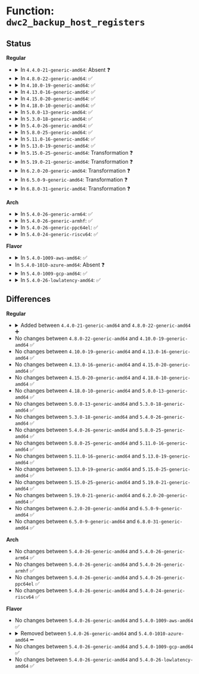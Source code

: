 # Function: <code>dwc2_backup_host_registers</code>

## Status
<b>Regular</b>
<ul>
<li>
<details>
<summary>In <code>4.4.0-21-generic-amd64</code>: Absent ❓</summary>

```json
{
  "name": "dwc2_backup_host_registers",
  "collision_type": "Unique Static",
  "inline_type": "Full",
  "funcs": [
    {
      "addr": 18446744071585276124,
      "name": "dwc2_backup_host_registers",
      "external": false,
      "loc": "drivers/usb/dwc2/core.c:67",
      "file": "drivers/usb/dwc2/core.c",
      "inline": "not declared, inlined",
      "caller_inline": [
        "drivers/usb/dwc2/core.c:dwc2_enter_hibernation"
      ],
      "caller_func": []
    }
  ],
  "symbols": []
}
```
</details>
</li>
<li>
<details>
<summary>In <code>4.8.0-22-generic-amd64</code>: ✅</summary>

```c
int dwc2_backup_host_registers(struct dwc2_hsotg * hsotg)
```

```json
{
  "name": "dwc2_backup_host_registers",
  "collision_type": "Unique Global",
  "inline_type": "No",
  "funcs": [
    {
      "addr": 18446744071585704608,
      "name": "dwc2_backup_host_registers",
      "external": true,
      "loc": "drivers/usb/dwc2/hcd.c:5242",
      "file": "drivers/usb/dwc2/hcd.c",
      "inline": "seen, unknown",
      "caller_inline": [],
      "caller_func": [
        "drivers/usb/dwc2/core.c:dwc2_enter_hibernation"
      ]
    }
  ],
  "symbols": [
    {
      "addr": 18446744071585704608,
      "name": "dwc2_backup_host_registers",
      "section": ".text",
      "bind": "STB_GLOBAL",
      "size": 187
    }
  ]
}
```
</details>
</li>
<li>
<details>
<summary>In <code>4.10.0-19-generic-amd64</code>: ✅</summary>

```c
int dwc2_backup_host_registers(struct dwc2_hsotg * hsotg)
```

```json
{
  "name": "dwc2_backup_host_registers",
  "collision_type": "Unique Global",
  "inline_type": "No",
  "funcs": [
    {
      "addr": 18446744071585893312,
      "name": "dwc2_backup_host_registers",
      "external": true,
      "loc": "drivers/usb/dwc2/hcd.c:5241",
      "file": "drivers/usb/dwc2/hcd.c",
      "inline": "seen, unknown",
      "caller_inline": [],
      "caller_func": [
        "drivers/usb/dwc2/core.c:dwc2_enter_hibernation"
      ]
    }
  ],
  "symbols": [
    {
      "addr": 18446744071585893312,
      "name": "dwc2_backup_host_registers",
      "section": ".text",
      "bind": "STB_GLOBAL",
      "size": 179
    }
  ]
}
```
</details>
</li>
<li>
<details>
<summary>In <code>4.13.0-16-generic-amd64</code>: ✅</summary>

```c
int dwc2_backup_host_registers(struct dwc2_hsotg * hsotg)
```

```json
{
  "name": "dwc2_backup_host_registers",
  "collision_type": "Unique Global",
  "inline_type": "No",
  "funcs": [
    {
      "addr": 18446744071585976064,
      "name": "dwc2_backup_host_registers",
      "external": true,
      "loc": "drivers/usb/dwc2/hcd.c:5334",
      "file": "drivers/usb/dwc2/hcd.c",
      "inline": "seen, unknown",
      "caller_inline": [],
      "caller_func": [
        "drivers/usb/dwc2/core.c:dwc2_enter_hibernation"
      ]
    }
  ],
  "symbols": [
    {
      "addr": 18446744071585976064,
      "name": "dwc2_backup_host_registers",
      "section": ".text",
      "bind": "STB_GLOBAL",
      "size": 181
    }
  ]
}
```
</details>
</li>
<li>
<details>
<summary>In <code>4.15.0-20-generic-amd64</code>: ✅</summary>

```c
int dwc2_backup_host_registers(struct dwc2_hsotg * hsotg)
```

```json
{
  "name": "dwc2_backup_host_registers",
  "collision_type": "Unique Global",
  "inline_type": "No",
  "funcs": [
    {
      "addr": 18446744071586419952,
      "name": "dwc2_backup_host_registers",
      "external": true,
      "loc": "drivers/usb/dwc2/hcd.c:5348",
      "file": "drivers/usb/dwc2/hcd.c",
      "inline": "seen, unknown",
      "caller_inline": [],
      "caller_func": [
        "drivers/usb/dwc2/core.c:dwc2_enter_hibernation"
      ]
    }
  ],
  "symbols": [
    {
      "addr": 18446744071586419952,
      "name": "dwc2_backup_host_registers",
      "section": ".text",
      "bind": "STB_GLOBAL",
      "size": 187
    }
  ]
}
```
</details>
</li>
<li>
<details>
<summary>In <code>4.18.0-10-generic-amd64</code>: ✅</summary>

```c
int dwc2_backup_host_registers(struct dwc2_hsotg * hsotg)
```

```json
{
  "name": "dwc2_backup_host_registers",
  "collision_type": "Unique Global",
  "inline_type": "No",
  "funcs": [
    {
      "addr": 18446744071586682288,
      "name": "dwc2_backup_host_registers",
      "external": true,
      "loc": "drivers/usb/dwc2/hcd.c:5431",
      "file": "drivers/usb/dwc2/hcd.c",
      "inline": "seen, unknown",
      "caller_inline": [],
      "caller_func": [
        "drivers/usb/dwc2/core.c:dwc2_enter_partial_power_down",
        "drivers/usb/dwc2/hcd.c:dwc2_host_enter_hibernation"
      ]
    }
  ],
  "symbols": [
    {
      "addr": 18446744071586682288,
      "name": "dwc2_backup_host_registers",
      "section": ".text",
      "bind": "STB_GLOBAL",
      "size": 198
    }
  ]
}
```
</details>
</li>
<li>
<details>
<summary>In <code>5.0.0-13-generic-amd64</code>: ✅</summary>

```c
int dwc2_backup_host_registers(struct dwc2_hsotg * hsotg)
```

```json
{
  "name": "dwc2_backup_host_registers",
  "collision_type": "Unique Global",
  "inline_type": "No",
  "funcs": [
    {
      "addr": 18446744071586837360,
      "name": "dwc2_backup_host_registers",
      "external": true,
      "loc": "drivers/usb/dwc2/hcd.c:5450",
      "file": "drivers/usb/dwc2/hcd.c",
      "inline": "seen, unknown",
      "caller_inline": [],
      "caller_func": [
        "drivers/usb/dwc2/core.c:dwc2_enter_partial_power_down",
        "drivers/usb/dwc2/hcd.c:dwc2_host_enter_hibernation"
      ]
    }
  ],
  "symbols": [
    {
      "addr": 18446744071586837360,
      "name": "dwc2_backup_host_registers",
      "section": ".text",
      "bind": "STB_GLOBAL",
      "size": 264
    }
  ]
}
```
</details>
</li>
<li>
<details>
<summary>In <code>5.3.0-18-generic-amd64</code>: ✅</summary>

```c
int dwc2_backup_host_registers(struct dwc2_hsotg * hsotg)
```

```json
{
  "name": "dwc2_backup_host_registers",
  "collision_type": "Unique Global",
  "inline_type": "No",
  "funcs": [
    {
      "addr": 18446744071587094240,
      "name": "dwc2_backup_host_registers",
      "external": true,
      "loc": "drivers/usb/dwc2/hcd.c:5306",
      "file": "drivers/usb/dwc2/hcd.c",
      "inline": "seen, unknown",
      "caller_inline": [],
      "caller_func": [
        "drivers/usb/dwc2/core.c:dwc2_enter_partial_power_down",
        "drivers/usb/dwc2/hcd.c:dwc2_host_enter_hibernation"
      ]
    }
  ],
  "symbols": [
    {
      "addr": 18446744071587094240,
      "name": "dwc2_backup_host_registers",
      "section": ".text",
      "bind": "STB_GLOBAL",
      "size": 264
    }
  ]
}
```
</details>
</li>
<li>
<details>
<summary>In <code>5.4.0-26-generic-amd64</code>: ✅</summary>

```c
int dwc2_backup_host_registers(struct dwc2_hsotg * hsotg)
```

```json
{
  "name": "dwc2_backup_host_registers",
  "collision_type": "Unique Global",
  "inline_type": "No",
  "funcs": [
    {
      "addr": 18446744071587294768,
      "name": "dwc2_backup_host_registers",
      "external": true,
      "loc": "drivers/usb/dwc2/hcd.c:5306",
      "file": "drivers/usb/dwc2/hcd.c",
      "inline": "seen, unknown",
      "caller_inline": [],
      "caller_func": [
        "drivers/usb/dwc2/core.c:dwc2_enter_partial_power_down",
        "drivers/usb/dwc2/hcd.c:dwc2_host_enter_hibernation"
      ]
    }
  ],
  "symbols": [
    {
      "addr": 18446744071587294768,
      "name": "dwc2_backup_host_registers",
      "section": ".text",
      "bind": "STB_GLOBAL",
      "size": 264
    }
  ]
}
```
</details>
</li>
<li>
<details>
<summary>In <code>5.8.0-25-generic-amd64</code>: ✅</summary>

```c
int dwc2_backup_host_registers(struct dwc2_hsotg * hsotg)
```

```json
{
  "name": "dwc2_backup_host_registers",
  "collision_type": "Unique Global",
  "inline_type": "No",
  "funcs": [
    {
      "addr": 18446744071588150064,
      "name": "dwc2_backup_host_registers",
      "external": true,
      "loc": "drivers/usb/dwc2/hcd.c:5306",
      "file": "drivers/usb/dwc2/hcd.c",
      "inline": "seen, unknown",
      "caller_inline": [],
      "caller_func": [
        "drivers/usb/dwc2/core.c:dwc2_enter_partial_power_down",
        "drivers/usb/dwc2/hcd.c:dwc2_host_enter_hibernation"
      ]
    }
  ],
  "symbols": [
    {
      "addr": 18446744071588150064,
      "name": "dwc2_backup_host_registers",
      "section": ".text",
      "bind": "STB_GLOBAL",
      "size": 267
    }
  ]
}
```
</details>
</li>
<li>
<details>
<summary>In <code>5.11.0-16-generic-amd64</code>: ✅</summary>

```c
int dwc2_backup_host_registers(struct dwc2_hsotg * hsotg)
```

```json
{
  "name": "dwc2_backup_host_registers",
  "collision_type": "Unique Global",
  "inline_type": "No",
  "funcs": [
    {
      "addr": 18446744071588190608,
      "name": "dwc2_backup_host_registers",
      "external": true,
      "loc": "drivers/usb/dwc2/hcd.c:5308",
      "file": "drivers/usb/dwc2/hcd.c",
      "inline": "seen, unknown",
      "caller_inline": [],
      "caller_func": [
        "drivers/usb/dwc2/core.c:dwc2_enter_partial_power_down",
        "drivers/usb/dwc2/hcd.c:dwc2_host_enter_hibernation"
      ]
    }
  ],
  "symbols": [
    {
      "addr": 18446744071588190608,
      "name": "dwc2_backup_host_registers",
      "section": ".text",
      "bind": "STB_GLOBAL",
      "size": 267
    }
  ]
}
```
</details>
</li>
<li>
<details>
<summary>In <code>5.13.0-19-generic-amd64</code>: ✅</summary>

```c
int dwc2_backup_host_registers(struct dwc2_hsotg * hsotg)
```

```json
{
  "name": "dwc2_backup_host_registers",
  "collision_type": "Unique Global",
  "inline_type": "No",
  "funcs": [
    {
      "addr": 18446744071588066416,
      "name": "dwc2_backup_host_registers",
      "external": true,
      "loc": "drivers/usb/dwc2/hcd.c:5425",
      "file": "drivers/usb/dwc2/hcd.c",
      "inline": "seen, unknown",
      "caller_inline": [],
      "caller_func": [
        "drivers/usb/dwc2/hcd.c:dwc2_host_enter_partial_power_down",
        "drivers/usb/dwc2/hcd.c:dwc2_host_enter_hibernation"
      ]
    }
  ],
  "symbols": [
    {
      "addr": 18446744071588066416,
      "name": "dwc2_backup_host_registers",
      "section": ".text",
      "bind": "STB_GLOBAL",
      "size": 277
    }
  ]
}
```
</details>
</li>
<li>
<details>
<summary>In <code>5.15.0-25-generic-amd64</code>: Transformation ❓</summary>

```c
int dwc2_backup_host_registers(struct dwc2_hsotg * hsotg)
```

```json
{
  "name": "dwc2_backup_host_registers",
  "collision_type": "Unique Global",
  "inline_type": "No",
  "funcs": [
    {
      "addr": 0,
      "name": "dwc2_backup_host_registers",
      "external": true,
      "loc": "drivers/usb/dwc2/hcd.c:5430",
      "file": "drivers/usb/dwc2/hcd.c",
      "inline": "seen, unknown",
      "caller_inline": [],
      "caller_func": [
        "drivers/usb/dwc2/hcd.c:dwc2_host_enter_partial_power_down",
        "drivers/usb/dwc2/hcd.c:dwc2_host_enter_hibernation"
      ]
    }
  ],
  "symbols": [
    {
      "addr": 18446744071592591209,
      "name": "dwc2_backup_host_registers.cold",
      "section": ".text",
      "bind": "STB_LOCAL",
      "size": 126
    },
    {
      "addr": 18446744071588693904,
      "name": "dwc2_backup_host_registers",
      "section": ".text",
      "bind": "STB_GLOBAL",
      "size": 445
    }
  ]
}
```
</details>
</li>
<li>
<details>
<summary>In <code>5.19.0-21-generic-amd64</code>: Transformation ❓</summary>

```c
int dwc2_backup_host_registers(struct dwc2_hsotg * hsotg)
```

```json
{
  "name": "dwc2_backup_host_registers",
  "collision_type": "Unique Global",
  "inline_type": "No",
  "funcs": [
    {
      "addr": 0,
      "name": "dwc2_backup_host_registers",
      "external": true,
      "loc": "drivers/usb/dwc2/hcd.c:5426",
      "file": "drivers/usb/dwc2/hcd.c",
      "inline": "seen, unknown",
      "caller_inline": [],
      "caller_func": [
        "drivers/usb/dwc2/hcd.c:dwc2_host_enter_partial_power_down",
        "drivers/usb/dwc2/hcd.c:dwc2_host_enter_hibernation"
      ]
    }
  ],
  "symbols": [
    {
      "addr": 18446744071594472364,
      "name": "dwc2_backup_host_registers.cold",
      "section": ".text",
      "bind": "STB_LOCAL",
      "size": 126
    },
    {
      "addr": 18446744071590112400,
      "name": "dwc2_backup_host_registers",
      "section": ".text",
      "bind": "STB_GLOBAL",
      "size": 457
    }
  ]
}
```
</details>
</li>
<li>
<details>
<summary>In <code>6.2.0-20-generic-amd64</code>: Transformation ❓</summary>

```c
int dwc2_backup_host_registers(struct dwc2_hsotg * hsotg)
```

```json
{
  "name": "dwc2_backup_host_registers",
  "collision_type": "Unique Global",
  "inline_type": "No",
  "funcs": [
    {
      "addr": 0,
      "name": "dwc2_backup_host_registers",
      "external": true,
      "loc": "drivers/usb/dwc2/hcd.c:5399",
      "file": "drivers/usb/dwc2/hcd.c",
      "inline": "seen, unknown",
      "caller_inline": [],
      "caller_func": [
        "drivers/usb/dwc2/hcd.c:dwc2_host_enter_partial_power_down",
        "drivers/usb/dwc2/hcd.c:dwc2_host_enter_hibernation"
      ]
    }
  ],
  "symbols": [
    {
      "addr": 18446744071596288761,
      "name": "dwc2_backup_host_registers.cold",
      "section": ".text",
      "bind": "STB_LOCAL",
      "size": 126
    },
    {
      "addr": 18446744071591724304,
      "name": "dwc2_backup_host_registers",
      "section": ".text",
      "bind": "STB_GLOBAL",
      "size": 457
    }
  ]
}
```
</details>
</li>
<li>
<details>
<summary>In <code>6.5.0-9-generic-amd64</code>: Transformation ❓</summary>

```c
int dwc2_backup_host_registers(struct dwc2_hsotg * hsotg)
```

```json
{
  "name": "dwc2_backup_host_registers",
  "collision_type": "Unique Global",
  "inline_type": "No",
  "funcs": [
    {
      "addr": 0,
      "name": "dwc2_backup_host_registers",
      "external": true,
      "loc": "drivers/usb/dwc2/hcd.c:5399",
      "file": "drivers/usb/dwc2/hcd.c",
      "inline": "seen, unknown",
      "caller_inline": [],
      "caller_func": [
        "drivers/usb/dwc2/hcd.c:dwc2_host_enter_partial_power_down",
        "drivers/usb/dwc2/hcd.c:dwc2_host_enter_hibernation"
      ]
    }
  ],
  "symbols": [
    {
      "addr": 18446744071596818617,
      "name": "dwc2_backup_host_registers.cold",
      "section": ".text",
      "bind": "STB_LOCAL",
      "size": 120
    },
    {
      "addr": 18446744071592147680,
      "name": "dwc2_backup_host_registers",
      "section": ".text",
      "bind": "STB_GLOBAL",
      "size": 470
    }
  ]
}
```
</details>
</li>
<li>
<details>
<summary>In <code>6.8.0-31-generic-amd64</code>: Transformation ❓</summary>

```c
int dwc2_backup_host_registers(struct dwc2_hsotg * hsotg)
```

```json
{
  "name": "dwc2_backup_host_registers",
  "collision_type": "Unique Global",
  "inline_type": "No",
  "funcs": [
    {
      "addr": 0,
      "name": "dwc2_backup_host_registers",
      "external": true,
      "loc": "drivers/usb/dwc2/hcd.c:5399",
      "file": "drivers/usb/dwc2/hcd.c",
      "inline": "seen, unknown",
      "caller_inline": [],
      "caller_func": [
        "drivers/usb/dwc2/hcd.c:dwc2_host_enter_partial_power_down",
        "drivers/usb/dwc2/hcd.c:dwc2_host_enter_hibernation"
      ]
    }
  ],
  "symbols": [
    {
      "addr": 18446744071597742221,
      "name": "dwc2_backup_host_registers.cold",
      "section": ".text",
      "bind": "STB_LOCAL",
      "size": 120
    },
    {
      "addr": 18446744071592888304,
      "name": "dwc2_backup_host_registers",
      "section": ".text",
      "bind": "STB_GLOBAL",
      "size": 470
    }
  ]
}
```
</details>
</li>
</ul>
<b>Arch</b>
<ul>
<li>
<details>
<summary>In <code>5.4.0-26-generic-arm64</code>: ✅</summary>

```c
int dwc2_backup_host_registers(struct dwc2_hsotg * hsotg)
```

```json
{
  "name": "dwc2_backup_host_registers",
  "collision_type": "Unique Global",
  "inline_type": "No",
  "funcs": [
    {
      "addr": 18446603336500410616,
      "name": "dwc2_backup_host_registers",
      "external": true,
      "loc": "drivers/usb/dwc2/hcd.c:5306",
      "file": "drivers/usb/dwc2/hcd.c",
      "inline": "seen, unknown",
      "caller_inline": [],
      "caller_func": [
        "drivers/usb/dwc2/core.c:dwc2_enter_partial_power_down",
        "drivers/usb/dwc2/hcd.c:dwc2_host_enter_hibernation"
      ]
    }
  ],
  "symbols": [
    {
      "addr": 18446603336500410616,
      "name": "dwc2_backup_host_registers",
      "section": ".text",
      "bind": "STB_GLOBAL",
      "size": 440
    }
  ]
}
```
</details>
</li>
<li>
<details>
<summary>In <code>5.4.0-26-generic-armhf</code>: ✅</summary>

```c
int dwc2_backup_host_registers(struct dwc2_hsotg * hsotg)
```

```json
{
  "name": "dwc2_backup_host_registers",
  "collision_type": "Unique Global",
  "inline_type": "No",
  "funcs": [
    {
      "addr": 3232866472,
      "name": "dwc2_backup_host_registers",
      "external": true,
      "loc": "drivers/usb/dwc2/hcd.c:5306",
      "file": "drivers/usb/dwc2/hcd.c",
      "inline": "seen, unknown",
      "caller_inline": [],
      "caller_func": [
        "drivers/usb/dwc2/core.c:dwc2_enter_partial_power_down",
        "drivers/usb/dwc2/hcd.c:dwc2_host_enter_hibernation"
      ]
    }
  ],
  "symbols": [
    {
      "addr": 3232866472,
      "name": "dwc2_backup_host_registers",
      "section": ".text",
      "bind": "STB_GLOBAL",
      "size": 320
    }
  ]
}
```
</details>
</li>
<li>
<details>
<summary>In <code>5.4.0-26-generic-ppc64el</code>: ✅</summary>

```c
int dwc2_backup_host_registers(struct dwc2_hsotg * hsotg)
```

```json
{
  "name": "dwc2_backup_host_registers",
  "collision_type": "Unique Global",
  "inline_type": "No",
  "funcs": [
    {
      "addr": 13835058055293748576,
      "name": "dwc2_backup_host_registers",
      "external": true,
      "loc": "drivers/usb/dwc2/hcd.c:5306",
      "file": "drivers/usb/dwc2/hcd.c",
      "inline": "seen, unknown",
      "caller_inline": [],
      "caller_func": [
        "drivers/usb/dwc2/core.c:dwc2_enter_partial_power_down",
        "drivers/usb/dwc2/hcd.c:dwc2_host_enter_hibernation"
      ]
    }
  ],
  "symbols": [
    {
      "addr": 13835058055293748576,
      "name": "dwc2_backup_host_registers",
      "section": ".text",
      "bind": "STB_GLOBAL",
      "size": 936
    }
  ]
}
```
</details>
</li>
<li>
<details>
<summary>In <code>5.4.0-24-generic-riscv64</code>: ✅</summary>

```c
int dwc2_backup_host_registers(struct dwc2_hsotg * hsotg)
```

```json
{
  "name": "dwc2_backup_host_registers",
  "collision_type": "Unique Global",
  "inline_type": "No",
  "funcs": [
    {
      "addr": 18446743936277300138,
      "name": "dwc2_backup_host_registers",
      "external": true,
      "loc": "drivers/usb/dwc2/hcd.c:5306",
      "file": "drivers/usb/dwc2/hcd.c",
      "inline": "seen, unknown",
      "caller_inline": [],
      "caller_func": [
        "drivers/usb/dwc2/core.c:dwc2_enter_partial_power_down",
        "drivers/usb/dwc2/hcd.c:dwc2_host_enter_hibernation"
      ]
    }
  ],
  "symbols": [
    {
      "addr": 18446743936277300138,
      "name": "dwc2_backup_host_registers",
      "section": ".text",
      "bind": "STB_GLOBAL",
      "size": 530
    }
  ]
}
```
</details>
</li>
</ul>
<b>Flavor</b>
<ul>
<li>
<details>
<summary>In <code>5.4.0-1009-aws-amd64</code>: ✅</summary>

```c
int dwc2_backup_host_registers(struct dwc2_hsotg * hsotg)
```

```json
{
  "name": "dwc2_backup_host_registers",
  "collision_type": "Unique Global",
  "inline_type": "No",
  "funcs": [
    {
      "addr": 18446744071587000848,
      "name": "dwc2_backup_host_registers",
      "external": true,
      "loc": "drivers/usb/dwc2/hcd.c:5306",
      "file": "drivers/usb/dwc2/hcd.c",
      "inline": "seen, unknown",
      "caller_inline": [],
      "caller_func": [
        "drivers/usb/dwc2/core.c:dwc2_enter_partial_power_down",
        "drivers/usb/dwc2/hcd.c:dwc2_host_enter_hibernation"
      ]
    }
  ],
  "symbols": [
    {
      "addr": 18446744071587000848,
      "name": "dwc2_backup_host_registers",
      "section": ".text",
      "bind": "STB_GLOBAL",
      "size": 264
    }
  ]
}
```
</details>
</li>
<li>
In <code>5.4.0-1010-azure-amd64</code>: Absent ❓
</li>
<li>
<details>
<summary>In <code>5.4.0-1009-gcp-amd64</code>: ✅</summary>

```c
int dwc2_backup_host_registers(struct dwc2_hsotg * hsotg)
```

```json
{
  "name": "dwc2_backup_host_registers",
  "collision_type": "Unique Global",
  "inline_type": "No",
  "funcs": [
    {
      "addr": 18446744071587249328,
      "name": "dwc2_backup_host_registers",
      "external": true,
      "loc": "drivers/usb/dwc2/hcd.c:5306",
      "file": "drivers/usb/dwc2/hcd.c",
      "inline": "seen, unknown",
      "caller_inline": [],
      "caller_func": [
        "drivers/usb/dwc2/core.c:dwc2_enter_partial_power_down",
        "drivers/usb/dwc2/hcd.c:dwc2_host_enter_hibernation"
      ]
    }
  ],
  "symbols": [
    {
      "addr": 18446744071587249328,
      "name": "dwc2_backup_host_registers",
      "section": ".text",
      "bind": "STB_GLOBAL",
      "size": 264
    }
  ]
}
```
</details>
</li>
<li>
<details>
<summary>In <code>5.4.0-26-lowlatency-amd64</code>: ✅</summary>

```c
int dwc2_backup_host_registers(struct dwc2_hsotg * hsotg)
```

```json
{
  "name": "dwc2_backup_host_registers",
  "collision_type": "Unique Global",
  "inline_type": "No",
  "funcs": [
    {
      "addr": 18446744071587356096,
      "name": "dwc2_backup_host_registers",
      "external": true,
      "loc": "drivers/usb/dwc2/hcd.c:5306",
      "file": "drivers/usb/dwc2/hcd.c",
      "inline": "seen, unknown",
      "caller_inline": [],
      "caller_func": [
        "drivers/usb/dwc2/core.c:dwc2_enter_partial_power_down",
        "drivers/usb/dwc2/hcd.c:dwc2_host_enter_hibernation"
      ]
    }
  ],
  "symbols": [
    {
      "addr": 18446744071587356096,
      "name": "dwc2_backup_host_registers",
      "section": ".text",
      "bind": "STB_GLOBAL",
      "size": 264
    }
  ]
}
```
</details>
</li>
</ul>

## Differences
<b>Regular</b>
<ul>
<li>
<details>
<summary>Added between <code>4.4.0-21-generic-amd64</code> and <code>4.8.0-22-generic-amd64</code> ➕</summary>

```c
int dwc2_backup_host_registers(struct dwc2_hsotg * hsotg)
```
</details>
</li>
<li>
No changes between <code>4.8.0-22-generic-amd64</code> and <code>4.10.0-19-generic-amd64</code> ✅
</li>
<li>
No changes between <code>4.10.0-19-generic-amd64</code> and <code>4.13.0-16-generic-amd64</code> ✅
</li>
<li>
No changes between <code>4.13.0-16-generic-amd64</code> and <code>4.15.0-20-generic-amd64</code> ✅
</li>
<li>
No changes between <code>4.15.0-20-generic-amd64</code> and <code>4.18.0-10-generic-amd64</code> ✅
</li>
<li>
No changes between <code>4.18.0-10-generic-amd64</code> and <code>5.0.0-13-generic-amd64</code> ✅
</li>
<li>
No changes between <code>5.0.0-13-generic-amd64</code> and <code>5.3.0-18-generic-amd64</code> ✅
</li>
<li>
No changes between <code>5.3.0-18-generic-amd64</code> and <code>5.4.0-26-generic-amd64</code> ✅
</li>
<li>
No changes between <code>5.4.0-26-generic-amd64</code> and <code>5.8.0-25-generic-amd64</code> ✅
</li>
<li>
No changes between <code>5.8.0-25-generic-amd64</code> and <code>5.11.0-16-generic-amd64</code> ✅
</li>
<li>
No changes between <code>5.11.0-16-generic-amd64</code> and <code>5.13.0-19-generic-amd64</code> ✅
</li>
<li>
No changes between <code>5.13.0-19-generic-amd64</code> and <code>5.15.0-25-generic-amd64</code> ✅
</li>
<li>
No changes between <code>5.15.0-25-generic-amd64</code> and <code>5.19.0-21-generic-amd64</code> ✅
</li>
<li>
No changes between <code>5.19.0-21-generic-amd64</code> and <code>6.2.0-20-generic-amd64</code> ✅
</li>
<li>
No changes between <code>6.2.0-20-generic-amd64</code> and <code>6.5.0-9-generic-amd64</code> ✅
</li>
<li>
No changes between <code>6.5.0-9-generic-amd64</code> and <code>6.8.0-31-generic-amd64</code> ✅
</li>
</ul>
<b>Arch</b>
<ul>
<li>
No changes between <code>5.4.0-26-generic-amd64</code> and <code>5.4.0-26-generic-arm64</code> ✅
</li>
<li>
No changes between <code>5.4.0-26-generic-amd64</code> and <code>5.4.0-26-generic-armhf</code> ✅
</li>
<li>
No changes between <code>5.4.0-26-generic-amd64</code> and <code>5.4.0-26-generic-ppc64el</code> ✅
</li>
<li>
No changes between <code>5.4.0-26-generic-amd64</code> and <code>5.4.0-24-generic-riscv64</code> ✅
</li>
</ul>
<b>Flavor</b>
<ul>
<li>
No changes between <code>5.4.0-26-generic-amd64</code> and <code>5.4.0-1009-aws-amd64</code> ✅
</li>
<li>
<details>
<summary>Removed between <code>5.4.0-26-generic-amd64</code> and <code>5.4.0-1010-azure-amd64</code> ➖</summary>

```c
int dwc2_backup_host_registers(struct dwc2_hsotg * hsotg)
```
</details>
</li>
<li>
No changes between <code>5.4.0-26-generic-amd64</code> and <code>5.4.0-1009-gcp-amd64</code> ✅
</li>
<li>
No changes between <code>5.4.0-26-generic-amd64</code> and <code>5.4.0-26-lowlatency-amd64</code> ✅
</li>
</ul>
